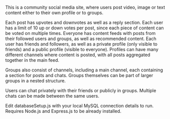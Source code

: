 This is a community social media site, where users post video, image or text content either to their own profile or to groups. 

Each post has upvotes and downvotes as well as a reply section. Each user has a limit of 10 up or down votes per post, since each piece of content can be voted on multiple times. Everyone has content feeds with posts from their followed users and groups, as well as recommended content. Each user has friends and followers, as well as a private profile (only visible to friends) and a public profile (visible to everyone). Profiles can have many different channels where content is posted, with all posts aggregated together in the main feed.

Groups also consist of channels, including a main channel, each containing a section for posts and chats. Groups themselves can be part of larger groups in a nested structure. 

Users can chat privately with their friends or publicly in groups. Multiple chats can be made between the same users.

Edit databaseSetup.js with your local MySQL connection details to run. Requires Node.js and Express.js to be already installed.




